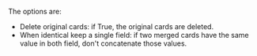 The options are:

* Delete original cards: if True, the original cards are deleted.
* When identical keep a single field: if two merged cards have the same value in both field, don't concatenate those values.